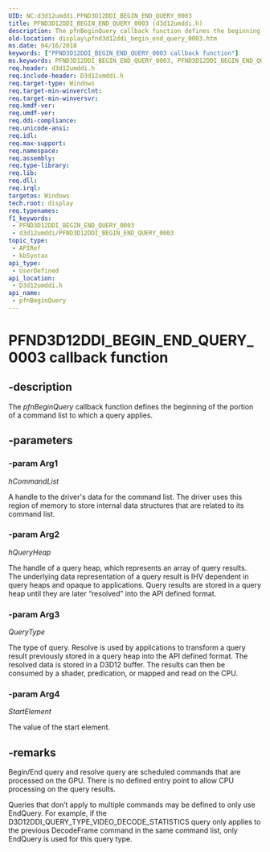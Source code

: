```yaml
---
UID: NC:d3d12umddi.PFND3D12DDI_BEGIN_END_QUERY_0003
title: PFND3D12DDI_BEGIN_END_QUERY_0003 (d3d12umddi.h)
description: The pfnBeginQuery callback function defines the beginning of the portion of a command list to which a query applies.
old-location: display\pfnd3d12ddi_begin_end_query_0003.htm
ms.date: 04/16/2018
keywords: ["PFND3D12DDI_BEGIN_END_QUERY_0003 callback function"]
ms.keywords: PFND3D12DDI_BEGIN_END_QUERY_0003, PFND3D12DDI_BEGIN_END_QUERY_0003 callback, d3d12umddi/pfnBeginQuery, display.pfnd3d12ddi_begin_end_query_0003, pfnBeginQuery, pfnBeginQuery callback function [Display Devices]
req.header: d3d12umddi.h
req.include-header: D3d12umddi.h
req.target-type: Windows
req.target-min-winverclnt: 
req.target-min-winversvr: 
req.kmdf-ver: 
req.umdf-ver: 
req.ddi-compliance: 
req.unicode-ansi: 
req.idl: 
req.max-support: 
req.namespace: 
req.assembly: 
req.type-library: 
req.lib: 
req.dll: 
req.irql: 
targetos: Windows
tech.root: display
req.typenames: 
f1_keywords:
 - PFND3D12DDI_BEGIN_END_QUERY_0003
 - d3d12umddi/PFND3D12DDI_BEGIN_END_QUERY_0003
topic_type:
 - APIRef
 - kbSyntax
api_type:
 - UserDefined
api_location:
 - D3d12umddi.h
api_name:
 - pfnBeginQuery
---
```


# PFND3D12DDI_BEGIN_END_QUERY_0003 callback function


## -description

The <i>pfnBeginQuery</i> callback function defines the beginning of the portion of a command list to which a query applies.

## -parameters

### -param Arg1

*hCommandList*

A handle to the driver's data for the command list. The driver uses this region of memory to store internal data structures that are related to its command list.

### -param Arg2

*hQueryHeap*

The handle of a query heap, which represents an array of query results. The underlying data representation of a query result is IHV dependent in query heaps and opaque to applications.  Query results are stored in a query heap until they are later “resolved” into the API defined format.

### -param Arg3

*QueryType*

The type of query. Resolve is used by applications to transform a query result previously stored in a query heap into the API defined format.  The resolved data is stored in a D3D12 buffer.  The results can then be consumed by a shader, predication, or mapped and read on the CPU.

### -param Arg4

*StartElement*

The value of the start element.

## -remarks

Begin/End query and resolve query are scheduled commands that are processed on the GPU.  There is no defined entry point to allow CPU processing on the query results.

Queries that don’t apply to multiple commands may be defined to only use EndQuery.
For example, if the D3D12DDI_QUERY_TYPE_VIDEO_DECODE_STATISTICS query only applies to the previous DecodeFrame command in the same command list, only EndQuery is used for this query type.

